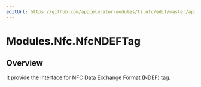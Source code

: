 ```yaml
---
editUrl: https://github.com/appcelerator-modules/ti.nfc/edit/master/apidoc/NfcNDEFTag.yml
---
```

# Modules.Nfc.NfcNDEFTag

<TypeHeader/>

## Overview

It provide the interface for NFC Data Exchange Format (NDEF) tag.

<ApiDocs/>
